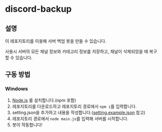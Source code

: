 # **discord-backup**

## 설명

이 레포지토리를 이용해 서버 백업 봇을 만들 수 있습니다.

사용시 서버의 모든 채널 정보와 카테고리 정보를 저장하고, 채널이 삭제되었을 때 복구할 수 있습니다.

## 구동 방법

### Windows
1. [Node.js](https://nodejs.org/en/) 를 설치합니다.(npm 포함)
1. 레포지토리를 다운로드하고 레포지토리 경로에서 `npm i`를 입력합니다.
1. setting.json을 추가하고 내용을 작성합니다.([setting.example.json](https://github.com/wjdgustn/discord-backup/blob/master/setting.example.json) 참고)
1. 레포지토리 경로에서 `node main.js`를 입력해 서버를 시작합니다.
1. 봇이 작동합니다!